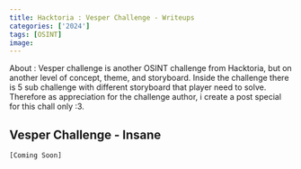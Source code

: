```yaml
---
title: Hacktoria : Vesper Challenge - Writeups
categories: ['2024']
tags: [OSINT]
image: 
---
```


About : Vesper challenge is another OSINT challenge from Hacktoria, but on another level of concept, theme, and storyboard. Inside the challenge there is 5 sub challenge with different storyboard that player need to solve. Therefore as appreciation for the challenge author, i create a post special for this chall only :3.

## Vesper Challenge - Insane 

```
[Coming Soon]
```
